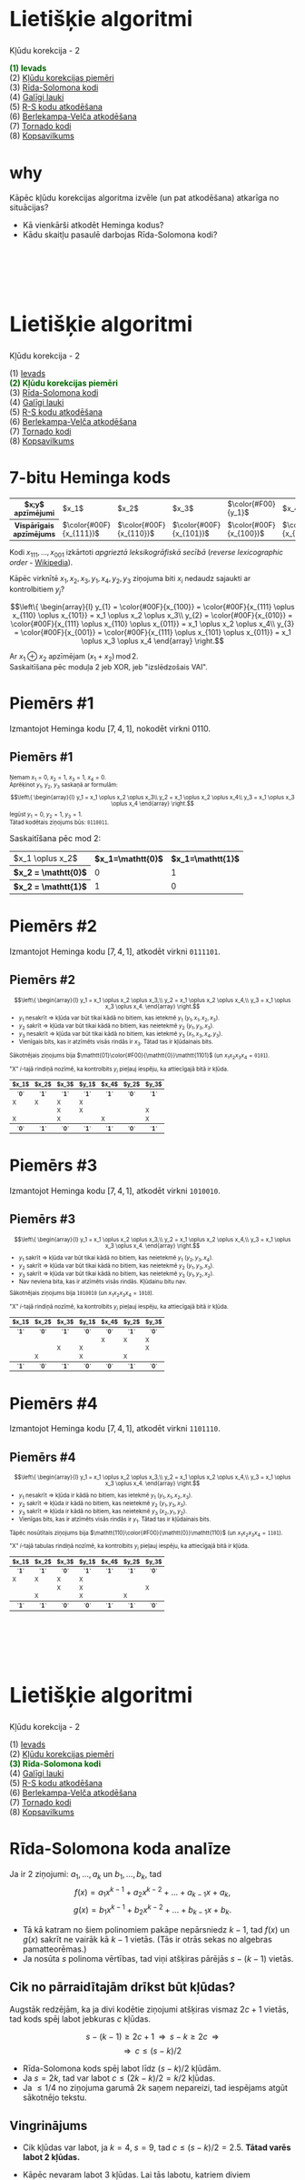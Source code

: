 # &nbsp;

<hgroup>

<h1 style="font-size:28pt">Lietišķie algoritmi</h1>

<blue>Kļūdu korekcija - 2</blue>

</hgroup><hgroup>

<span style="color:darkgreen">**(1) Ievads**</span>  
<span>(2) [Kļūdu korekcijas piemēri](#section-1)</span>  
<span>(3) [Rīda-Solomona kodi](#section-2)</span>  
<span>(4) [Galīgi lauki](#section-3)</span>  
<span>(5) [R-S kodu atkodēšana](#section-4)</span>  
<span>(6) [Berlekampa-Velča atkodēšana](#section-5)</span>  
<span>(7) [Tornado kodi](#section-6)</span>  
<span>(8) [Kopsavilkums](#section-7)</span>

</hgroup>



# <lo-why/> why

<div class="bigWhy">

Kāpēc kļūdu korekcijas algoritma izvēle (un pat atkodēšana) 
atkarīga no situācijas?

</div>
<div class="smallWhy">

* Kā vienkārši atkodēt Heminga kodus? 
* Kādu skaitļu pasaulē darbojas Rīda-Solomona kodi?

</div>






# &nbsp;

<hgroup>

<h1 style="font-size:28pt">Lietišķie algoritmi</h1>

<blue>Kļūdu korekcija - 2</blue>

</hgroup><hgroup>

<span>(1) [Ievads](#section)</span>  
<span style="color:darkgreen">**(2) Kļūdu korekcijas piemēri**</span>  
<span>(3) [Rīda-Solomona kodi](#section-2)</span>  
<span>(4) [Galīgi lauki](#section-3)</span>  
<span>(5) [R-S kodu atkodēšana](#section-4)</span>  
<span>(6) [Berlekampa-Velča atkodēšana](#section-5)</span>  
<span>(7) [Tornado kodi](#section-6)</span>  
<span>(8) [Kopsavilkums](#section-7)</span>

</hgroup>



# <lo-summary/> 7-bitu Heminga kods

<div style="font-size:90%">

<table>
<tr>
<th>$x;y$ apzīmējumi</th><td>$x_1$</td><td>$x_2$</td><td>$x_3$</td><td>$\color{#F00}{y_1}$</td><td>$x_4$</td><td>$\color{#F00}{y_2}$</td><td>$\color{#F00}{y_3}$</td>
</tr>
<tr>
<th><blue>Vispārīgais apzīmējums</blue></th>
<td>$\color{#00F}{x_{111}}$</td>
<td>$\color{#00F}{x_{110}}$</td>
<td>$\color{#00F}{x_{101}}$</td>
<td>$\color{#00F}{x_{100}}$</td>
<td>$\color{#00F}{x_{011}}$</td>
<td>$\color{#00F}{x_{010}}$</td>
<td>$\color{#00F}{x_{001}}$</td>
</tr>
</table>

Kodi $x_{111},\ldots,x_{001}$ izkārtoti <blue>*apgrieztā leksikogrāfiskā secībā*</blue> 
(*reverse lexicographic order* - [Wikipedia](https://oeis.org/wiki/Orderings#Reverse_lexicographic_order)). 

Kāpēc virknītē $x_1,x_2,x_3,y_1,x_4,y_2,y_3$ 
ziņojuma biti $x_i$ nedaudz sajaukti ar kontrolbitiem $y_j$?

$$\left\{
\begin{array}{l}
y_{1} = \color{#00F}{x_{100}} = \color{#00F}{x_{111} \oplus x_{110} \oplus x_{101}} = x_1 \oplus x_2 \oplus x_3\\
y_{2} = \color{#00F}{x_{010}} = \color{#00F}{x_{111} \oplus x_{110} \oplus x_{011}} = x_1 \oplus x_2 \oplus x_4\\
y_{3} = \color{#00F}{x_{001}} = \color{#00F}{x_{111} \oplus x_{101} \oplus x_{011}} = x_1 \oplus x_3 \oplus x_4
\end{array} \right.$$

Ar $x_1 \oplus x_2$ apzīmējam 
$\left(x_1+x_2\right)\,\text{mod}\,2$.  
Saskaitīšana pēc moduļa $2$ jeb XOR, jeb 
"izslēdzošais VAI".

</div>


# <lo-sample/> Piemērs #1

Izmantojot Heminga kodu $[7,4,1]$, nokodēt virkni 0110.


## <lo-soln/> Piemērs #1

<hgroup style="font-size:70%">

Ņemam $x_1 = 0$, $x_2 = 1$, $x_3 = 1$, $x_4 = 0$.  
Aprēķinot $y_1$, $y_2$, $y_3$ saskaņā ar
formulām:
$$\left\{
\begin{array}{l}
y_1 = x_1 \oplus x_2 \oplus x_3\\
y_2 = x_1 \oplus x_2 \oplus x_4\\
y_3 = x_1 \oplus x_3 \oplus x_4
\end{array} \right.$$
Iegūst $y_1 = 0$, $y_2 = 1$, $y_3 = 1$.  
Tātad kodētais ziņojums būs: `0110011`.

</hgroup>
<hgroup>

Saskaitīšana pēc mod $2$:

<table>
<tr>
<td>$x_1 \oplus x_2$</td>
<th>$x_1=\mathtt{0}$</th>
<th>$x_1=\mathtt{1}$</th>
</tr>
<tr>
<th>$x_2 = \mathtt{0}$</th>
<td>0</td>
<td>1</td>
</tr>
<tr>
<th>$x_2 = \mathtt{1}$</th>
<td>1</td>
<td>0</td>
</tr>
</table>


</hgroup>


# <lo-sample/> Piemērs #2

Izmantojot Heminga kodu $[7,4,1]$, atkodēt virkni `0111101`.



## <lo-soln/> Piemērs #2

<hgroup style="font-size:70%">

$$\left\{
\begin{array}{l}
y_1 = x_1 \oplus x_2 \oplus x_3,\\
y_2 = x_1 \oplus x_2 \oplus x_4,\\
y_3 = x_1 \oplus x_3 \oplus x_4.
\end{array} \right.$$

* $y_1$ nesakrīt $\Rightarrow$ kļūda var būt tikai kādā no bitiem, kas ietekmē $y_1$ ($y_1, x_1, x_2, x_3$). 
* $y_2$ sakrīt $\Rightarrow$ kļūda var būt tikai kādā no bitiem, kas neietekmē $y_2$ ($y_1, y_3, x_3$).
* $y_3$ nesakrīt $\Rightarrow$ kļūda var būt tikai kādā no bitiem, kas ietekmē $y_3$ ($x_1, x_3, x_4, y_3$).
* Vienīgais bits, kas ir atzīmēts visās rindās ir $x_3$. Tātad tas ir kļūdainais bits. 

Sākotnējais ziņojums bija $\mathtt{01}\color{#F00}{\mathtt{0}}\mathtt{1101}$ 
(un $x_1x_2x_3x_4 = \mathtt{0101}$).

</hgroup>
<hgroup style="font-size:70%">

"X" $i$-tajā rindiņā nozīmē, ka kontrolbits $y_i$ 
pieļauj iespēju, ka attiecīgajā bitā ir kļūda.

<table>
<tr>
<th style="border-bottom: 0px !important;">$x_1$</th>
<th style="border-bottom: 0px !important;">$x_2$</th>
<th style="border-bottom: 0px !important;">$x_3$</th>
<th style="border-bottom: 0px !important;">$y_1$</th>
<th style="border-bottom: 0px !important;">$x_4$</th>
<th style="border-bottom: 0px !important;">$y_2$</th>
<th style="border-bottom: 0px !important;">$y_3$</th>
</tr>
<tr>
<th>`0`</th>
<th>`1`</th>
<th>`1`</th>
<th>`1`</th>
<th>`1`</th>
<th>`0`</th>
<th>`1`</th>
</tr>
<tr><td>X</td><td>X</td><td>X</td><td>X</td><td>&nbsp;</td><td>&nbsp;</td><td>&nbsp;</td></tr>
<tr><td>&nbsp;</td><td>&nbsp;</td><td>X</td><td>X</td><td>&nbsp;</td><td>&nbsp;</td><td>X</td></tr>
<tr><td>X</td><td>&nbsp;</td><td>X</td><td>&nbsp;</td><td>X</td><td>&nbsp;</td><td>X</td></tr>
<tr>
<th>`0`</th>
<th>`1`</th>
<th><red>`0`</red></th>
<th>`1`</th>
<th>`1`</th>
<th>`0`</th>
<th>`1`</th>
</tr>
</table>

</hgroup>


# <lo-sample/> Piemērs #3

Izmantojot Heminga kodu $[7,4,1]$, atkodēt virkni `1010010`.


## <lo-soln/> Piemērs #3

<hgroup style="font-size:70%">

$$\left\{
\begin{array}{l}
y_1 = x_1 \oplus x_2 \oplus x_3,\\
y_2 = x_1 \oplus x_2 \oplus x_4,\\
y_3 = x_1 \oplus x_3 \oplus x_4.
\end{array} \right.$$

* $y_1$ sakrīt $\Rightarrow$ kļūda var būt tikai kādā no bitiem, kas neietekmē $y_1$ ($y_2, y_3, x_4$). 
* $y_2$ sakrīt $\Rightarrow$ kļūda var būt tikai kādā no bitiem, kas neietekmē $y_2$ ($y_1, y_3, x_3$).
* $y_3$ sakrīt $\Rightarrow$ kļūda var būt tikai kādā no bitiem, kas neietekmē $y_3$ ($y_1, y_2, x_2$).
* Nav neviena bita, kas ir atzīmēts visās rindās. Kļūdainu bitu nav.

Sākotnējais ziņojums bija $\mathtt{1010010}$ 
(un $x_1x_2x_3x_4 = \mathtt{1010}$).

</hgroup>
<hgroup style="font-size:70%">

"X" $i$-tajā rindiņā nozīmē, ka kontrolbits $y_i$ 
pieļauj iespēju, ka attiecīgajā bitā ir kļūda.

<table>
<tr>
<th style="border-bottom: 0px !important;">$x_1$</th>
<th style="border-bottom: 0px !important;">$x_2$</th>
<th style="border-bottom: 0px !important;">$x_3$</th>
<th style="border-bottom: 0px !important;">$y_1$</th>
<th style="border-bottom: 0px !important;">$x_4$</th>
<th style="border-bottom: 0px !important;">$y_2$</th>
<th style="border-bottom: 0px !important;">$y_3$</th>
</tr>
<tr>
<th>`1`</th>
<th>`0`</th>
<th>`1`</th>
<th>`0`</th>
<th>`0`</th>
<th>`1`</th>
<th>`0`</th>
</tr>
<tr><td>&nbsp;</td><td>&nbsp;</td><td>&nbsp;</td><td>&nbsp;</td><td>X</td><td>X</td><td>X</td></tr>
<tr><td>&nbsp;</td><td>&nbsp;</td><td>X</td><td>X</td><td>&nbsp;</td><td>&nbsp;</td><td>X</td></tr>
<tr><td>&nbsp;</td><td>X</td><td>&nbsp;</td><td>X</td><td>&nbsp;</td><td>X</td><td>&nbsp;</td></tr>
<tr>
<th>`1`</th>
<th>`0`</th>
<th>`1`</th>
<th>`0`</th>
<th>`0`</th>
<th>`1`</th>
<th>`0`</th>
</tr>
</table>


</hgroup>

# <lo-sample/> Piemērs #4

Izmantojot Heminga kodu $[7,4,1]$, atkodēt virkni `1101110`.



## <lo-soln/> Piemērs #4

<hgroup style="font-size:70%">

$$\left\{
\begin{array}{l}
y_1 = x_1 \oplus x_2 \oplus x_3,\\
y_2 = x_1 \oplus x_2 \oplus x_4,\\
y_3 = x_1 \oplus x_3 \oplus x_4.
\end{array} \right.$$

* $y_1$ nesakrīt $\Rightarrow$ kļūda ir kādā no bitiem, kas ietekmē $y_1$ ($y_1, x_1, x_2, x_3$). 
* $y_2$ sakrīt $\Rightarrow$ kļūda ir kādā no bitiem, kas neietekmē $y_2$ ($y_1, y_3, x_3$).
* $y_3$ sakrīt $\Rightarrow$ kļūda ir kādā no bitiem, kas neietekmē $y_3$ ($x_2, y_1, y_2$).
* Vienīgas bits, kas ir atzīmēts visās rindās ir $y_1$. Tātad tas ir kļūdainais bits. 

Tāpēc nosūtītais ziņojums bija $\mathtt{110}\color{#F00}{\mathtt{0}}\mathtt{110}$
(un $x_1x_2x_3x_4 = \mathtt{1101}$).

</hgroup>
<hgroup style="font-size:70%">

"X" $i$-tajā tabulas rindiņā nozīmē, ka kontrolbits $y_i$ 
pieļauj iespēju, ka attiecīgajā bitā ir kļūda.

<table>
<tr>
<th style="border-bottom: 0px !important;">$x_1$</th>
<th style="border-bottom: 0px !important;">$x_2$</th>
<th style="border-bottom: 0px !important;">$x_3$</th>
<th style="border-bottom: 0px !important;">$y_1$</th>
<th style="border-bottom: 0px !important;">$x_4$</th>
<th style="border-bottom: 0px !important;">$y_2$</th>
<th style="border-bottom: 0px !important;">$y_3$</th>
</tr>
<tr>
<th>`1`</th>
<th>`1`</th>
<th>`0`</th>
<th>`1`</th>
<th>`1`</th>
<th>`1`</th>
<th>`0`</th>
</tr>
<tr><td>X</td><td>X</td><td>X</td><td>X</td><td>&nbsp;</td><td>&nbsp;</td><td>&nbsp;</td></tr>
<tr><td>&nbsp;</td><td>&nbsp;</td><td>X</td><td>X</td><td>&nbsp;</td><td>&nbsp;</td><td>X</td></tr>
<tr><td>&nbsp;</td><td>X</td><td>&nbsp;</td><td>X</td><td>&nbsp;</td><td>X</td><td>&nbsp;</td></tr>
<tr>
<th>`1`</th>
<th>`1`</th>
<th>`0`</th>
<th><red>`0`</red></th>
<th>`1`</th>
<th>`1`</th>
<th>`0`</th>
</tr>
</table>


</hgroup>








# &nbsp;

<hgroup>

<h1 style="font-size:28pt">Lietišķie algoritmi</h1>

<blue>Kļūdu korekcija - 2</blue>

</hgroup><hgroup>

<span>(1) [Ievads](#section)</span>  
<span>(2) [Kļūdu korekcijas piemēri](#section-1)</span>  
<span style="color:darkgreen">**(3) Rīda-Solomona kodi**</span>  
<span>(4) [Galīgi lauki](#section-3)</span>  
<span>(5) [R-S kodu atkodēšana](#section-4)</span>  
<span>(6) [Berlekampa-Velča atkodēšana](#section-5)</span>  
<span>(7) [Tornado kodi](#section-6)</span>  
<span>(8) [Kopsavilkums](#section-7)</span>

</hgroup>



# <lo-summary/> Rīda-Solomona koda analīze

Ja ir $2$ ziņojumi: $a_1,\ldots,a_k$ un 
$b_1, \ldots, b_k$, tad 
$$f(x) = a_1x^{k-1} + a_2x^{k-2}+\ldots+a_{k-1}x + a_k,$$
$$g(x) = b_1x^{k-1} + b_2x^{k-2}+\ldots+b_{k-1}x + b_k.$$

* Tā kā katram no šiem polinomiem pakāpe nepārsniedz $k-1$, 
tad $f(x)$ un $g(x)$ sakrīt ne vairāk kā $k-1$ vietās. (Tās
ir otrās sekas no algebras pamatteorēmas.)
* Ja nosūta $s$ polinoma vērtības, tad 
viņi atšķiras pārējās $s - (k-1)$ vietās. 

## <lo-summary/> Cik no pārraidītajām drīkst būt kļūdas?

Augstāk redzējām, ka ja divi kodētie ziņojumi atšķiras vismaz 
$2c+1$ vietās, tad kods spēj labot jebkuras $c$ kļūdas. 

$$s-(k-1) \geq 2c+1 \;\;\Rightarrow\;\; s - k \geq 2c \;\;\Rightarrow$$
$$\Rightarrow\;\;c \leq (s-k)/2$$

* Rīda-Solomona kods spēj labot līdz $(s-k)/2$ kļūdām. 
* Ja $s=2k$, tad var labot $c \leq (2k-k)/2 = k/2$ kļūdas.
* Ja $\leq 1/4$ no ziņojuma garumā $2k$ saņem nepareizi, tad 
iespējams atgūt sākotnējo tekstu.


## <lo-sample/> Vingrinājums

* Cik kļūdas var labot, ja $k=4$, $s=9$, tad 
$c \leq (s-k)/2 = 2.5$. **Tātad varēs labot $2$ kļūdas.**

* Kāpēc nevaram labot $3$ kļūdas. Lai tās labotu, 
katriem diviem pārraidītajiem ziņojumiem jāatšķiras $2c+1$ 
vietās ($2\cdot 3 + 1 = 7$ vietās). 
* No algebras pamatteorēmas seko, ka $f(x)$ un $g(x)$ 
sakrīt ne vairāk kā $k-1$ vietās un atšķiras vismaz
$s - (k-1)$ vietās. 
* Tātad tieši $s-(k-1)=6$ vietās var atšķirties. Tā ir pretruna: 
Ja mēģinātu labot $3$ kļūdas, tad $2$ kodus, kas atšķiras
$6$ vietās, nevarētu atšķirt. 

## <lo-sample/> Piemērs ar polinomiem. 

$$f(x) = x(x-1)(x-2) = x^3 - 3x^2 + 2x + 0.$$
$$g(x) = 2x(x-1)(x-2) = 2x^3 - 6x^2 + 4x + 0.$$

Ja sākotnējās virknes ir $(1;-3;2;0)$ un $(2;-6;4;0)$, 
tad pārraida ziņojumu argumentu vērtībām $(0,1,2,3,4,5,6,7,8)$: 
$$0,0,0,f(3),f(4),f(5),g(6),g(7),g(8).$$

Tas var rasties gan pārraidot $f$ (ar kļūdām pēdējās $3$ vietās), 
gan arī pārraidot $g$ (ar kļūdām ziņojumos $f(3),f(4),f(5)$). 





# &nbsp;

<hgroup>

<h1 style="font-size:28pt">Lietišķie algoritmi</h1>

<blue>Kļūdu korekcija - 2</blue>

</hgroup><hgroup>

<span>(1) [Ievads](#section)</span>  
<span>(2) [Kļūdu korekcijas piemēri](#section-1)</span>  
<span>(3) [Rīda-Solomona kodi](#section-2)</span>  
<span style="color:darkgreen">**(4) Galīgi lauki**</span>  
<span>(5) [R-S kodu atkodēšana](#section-4)</span>  
<span>(6) [Berlekampa-Velča atkodēšana](#section-5)</span>  
<span>(7) [Tornado kodi](#section-6)</span>  
<span>(8) [Kopsavilkums](#section-7)</span>

</hgroup>



# <lo-theory/> Galuā lauki un Rīds-Solomons

* Ja polinomus rēķina parastiem veseliem skaitļiem, tad to 
vērtības ātri kļūst lielas. 
* Rīda-Solomona kodiem veselo skaitļu vietā izmanto 
polinomu koeficientus un vērtības no galīga lauka,
piemēram $\text{GF}\!\left(2^{12}\right)$ (Galuā lauks 
ar $2^{12}$ elementiem).

[Sk. primitīvo polinomu sarakstu](https://www.partow.net/programming/polynomials/index.html), 
lai konstruētu $\text{GF}\!\left(2^n\right)$ pakāpēm līdz $2^{32}$.





## <lo-theory/> Lauka jēdziens

<div style="font-size:70%">

**Definīcija:** Par <blue>*lauku*</blue> (*field*) sauc kopu $L$, 
kurā definētas operācijas $+$ un $\ast$ ar šādām īpašībām:

* Visurdefinētība: jebkuriem $a$ un $b$ ir definēts gan $a+b$, gan $a \ast b$.
* Komutativitāte: $a + b = b + a$,   
$a \ast b = b \ast a$.
* Asociativitāte: $(a + b) + c = a + (b + c)$,   
$(a \ast b) \ast c = a \ast (b \ast c)$.
* Distributivitāte: $a \ast (b + c) = a \ast b + a \ast c$.
* $0$ elements: Eksistē elements $0$ ar īpašību, ka $0 + a = a$ jebkuram $a$.
* $1$ elements: Eksistē elements $1$ ar īpašību, ka $1 \ast a = a$ jebkuram $a$.
* Apgriezto elementu eksistence:  
*saskaitīšanai:* Katram $a$ eksistē $-a$, ka $a + (-a) = 0$,  
*reizināšanai:* Ja $a \neq 0$, tad eksistē $a^{-1}$, kuram $a \ast a^{-1} = 1$.

</div>



# <lo-summary/> Bezgalīgi lauki

Lauks ir jebkura skaitļu vai citu objektu kopa, kurā var izpildīt visas četras aritmētiskās darbības
pēc parastajiem likumiem. 

* Racionālo skaitļu kopa $\mathbb{Q}$ ir lauks (katrai racionālai daļai $a/b$ eksistē pretējā: $-a/b$ un 
apgrieztā: $b/a$). 
* Reālo skaitļu kopa $\mathbb{R}$ ir lauks
* Komplekso skaitļu kopa $\mathbb{C}$ (vai arī tikai 
to komplekso skaitļu kopa $a+bi$, kur $a,b \in \mathbb{Q}$) ir lauks. 
* Visu to nogriežņu garumu attiecību kopa, ko var uzkonstruēt ar cirkuli un lineālu (pievienojas 
kvadrātsaknes operācija, bet ne augstāku pakāpju saknes). 
* Visu racionālu daļu $\frac{P(x)}{Q(x)}$ kopa ir lauks.

## <lo-summary/> Galīgi lauki

**Apgalvojums:** (1) Galīgs lauks ar elementu skaitu $q$ (šo skaitu sauc arī par <blue>*kārtu*</blue> jeb *order*) eksistē
tad un tikai tad, ja $q$ ir izsakāms kā pakāpe $p^k$, kur $p$ ir pirmskaitlis, bet $k=1,2,3,\ldots$.  
(2) Ja ${\displaystyle q=p^{k}}$, tad visi lauki ar kārtu $q$ ir <blue>*izomorfi*</blue> (*isomorphic*) - 
to struktūra attiecībā pret saskaitīšanas un reizināšanas 
operācijām ir vienāda, atšķiras tikai elementu apzīmējumi. 

**Definīcija:** Galīgu lauku ar $q = p^k$ elementiem sauc par <blue>*Galuā lauku*</blue> (*Galois field*); apzīmē $\text{GF}(q)$ jeb
$\text{GF}(p^k)$. 

## <lo-summary/> GF pirmskaitļiem

<hgroup>

$\text{GF}(2)$: saskaitīšana
un reizināšana pēc moduļa $2$. 

<table class="optable">
<tr>
<td>$a+b$</td>
<th>$0$</th>
<th>$1$</th>
</tr>
<tr>
<th>$0$</th>
<td>$0$</td>
<td>$1$</td>
</tr>
<tr>
<th>$1$</th>
<td>$1$</td>
<td>$0$</td>
</tr>
</table>

&nbsp;

<table class="optable">
<tr>
<td>$a \ast b$</td>
<th>$0$</th>
<th>$1$</th>
</tr>
<tr>
<th>$0$</th>
<td>$0$</td>
<td>$0$</td>
</tr>
<tr>
<th>$1$</th>
<td>$0$</td>
<td>$1$</td>
</tr>
</table>

</hgroup>
<hgroup>

$\text{GF}(3)$: saskaitīšana
un reizināšana pēc moduļa $3$. 

<table class="optable">
<tr>
<td>$a+b$</td>
<th>$0$</th>
<th>$1$</th>
<th>$2$</th>
</tr>
<tr>
<th>$0$</th>
<td>$0$</td>
<td>$1$</td>
<td>$2$</td>
</tr>
<tr>
<th>$1$</th>
<td>$1$</td>
<td>$2$</td>
<td>$0$</td>
</tr>
<tr>
<th>$2$</th>
<td>$2$</td>
<td>$0$</td>
<td>$1$</td>
</tr>
</table>

&nbsp;

<table class="optable">
<tr>
<td>$a \ast b$</td>
<th>$0$</th>
<th>$1$</th>
<th>$2$</th>
</tr>
<tr>
<th>$0$</th>
<td>$0$</td>
<td>$0$</td>
<td>$0$</td>
</tr>
<tr>
<th>$1$</th>
<td>$0$</td>
<td>$1$</td>
<td>$2$</td>
</tr>
<tr>
<th>$2$</th>
<td>$0$</td>
<td>$2$</td>
<td>$1$</td>
</tr>
</table>


</hgroup>

## <lo-sample/> Ja q nav pirmskaitlis

* Aplūkojam $\text{GF}(8)$. Nevar
izmantot saskaitīšanu un reizināšanu pēc $8$ moduļa, jo 
$2 \cdot 0 = 2 \cdot 4 = 0$  un $2 \cdot 1 = 2 \cdot 5 = 2$.
* Neeksistēs $2^{-1}$, jo skaitlis $2 \neq 0$ reizināšanā $(\text{mod} 8)$ salipina rezultātus: 
Var gadīties, ka $a \neq b$, bet $2a = 2b$. 
* Atlikumus pēc moduļiem $q$, kas **nav** pirmskaitļi var aplūkot
(piemēram, paturot tikai tos, kas ir savstarpēji pirmskaitļi ar $q$), bet
tie veido tikai multiplikatīvu grupu, nevis lauku. 

<red>**Svarīga piezīme:**</red> Modulārā aritmētika $(\text{mod}\,q)$ veido 
laukus tad un tikai tad, ja $q$ ir pirmskaitlis. Ja $q = p^k$ ($k > 1$), 
$\text{GF}(q)$ jākonstruē ar citu metodi. 

* [Multiplikatīvas grupas pēc jebkura moduļa](https://en.wikipedia.org/wiki/Multiplicative_group_of_integers_modulo_n)
* [Galīgi lauki](https://en.wikipedia.org/wiki/Finite_field)




## <lo-sample/> Piemērs: GF(8)

* $p(x) = x^3 + x + 1$ ir <blue>*nereducējams*</blue> (*irreducible*) 
polinoms; citiem vārdiem - to nevar sadalīt reizinātājos tā, lai 
reizinātāju koeficienti būtu veseli skaitļi.
* Veidojam visus iespējamos "atlikumus", dalot ar polinomu $p(x)$, 
turklāt šo polinomu koeficientus visur saskaitām un reizinām pēc moduļa $2$. 
* Tad visi $8$ iespējamie atlikumi veido Galuā lauku $\text{GF}\!\left(2^3\right)$: 
$$0,\;1,\;x,\;x+1,\;x^2,\;x^2+1,\;x^2+x,\;x^2+x+1.$$






## <lo-sample/> Saskaitīšana un reizināšana GF(8)

<div style="font-size:60%">

<table class="optable">
<tr>
<td>$P(x)+Q(x)$</td>
<th>$0$</th>
<th>$1$</th>
<th>$x$</th>
<th>$x+1$</th>
<th>$x^2$</th>
<th>$x^2+1$</th>
<th>$x^2+x$</th>
<th>$x^2+x+1$</th>
</tr>
<tr>
<th>$0$</th>
<td>$0$</td>
<td>$1$</td>
<td>$x$</td>
<td>$x+1$</td>
<td>$x^2$</td>
<td>$x^2+1$</td>
<td>$x^2+x$</td>
<td>$x^2+x+1$</td>
</tr>
<tr>
<th>$1$</th>
<td>$1$</td>
<td>$0$</td>
<td>$x+1$</td>
<td>$x$</td>
<td>$x^2+1$</td>
<td>$x^2$</td>
<td>$x^2+x+1$</td>
<td>$x^2+x$</td>
</tr>
<tr>
<th>$x$</th>
<td>$x$</td>
<td>$x+1$</td>
<td>$0$</td>
<td>$1$</td>
<td>$x^2+x$</td>
<td>$x^2+x+1$</td>
<td>$x^2$</td>
<td>$x^2+1$</td>
</tr>
<tr>
<th>$x+1$</th>
<td>$x+1$</td>
<td>$x$</td>
<td>$1$</td>
<td>$0$</td>
<td>$x^2+x+1$</td>
<td>$x^2+x$</td>
<td>$x^2+1$</td>
<td>$x^2$</td>
</tr>
<tr>
<th>$x^2$</th>
<td>$x^2$</td>
<td>$x^2+1$</td>
<td>$x^2+x$</td>
<td>$x^2+x+1$</td>
<td>$0$</td>
<td>$1$</td>
<td>$x$</td>
<td>$x+1$</td>
</tr>
<tr>
<th>$x^2+1$</th>
<td>$x^2+1$</td>
<td>$x^2$</td>
<td>$x^2+x+1$</td>
<td>$x^2+x$</td>
<td>$1$</td>
<td>$0$</td>
<td>$x+1$</td>
<td>$x$</td>
</tr>
<tr>
<th>$x^2+x$</th>
<td>$x^2+x$</td>
<td>$x^2+x+1$</td>
<td>$x^2$</td>
<td>$x^2+1$</td>
<td>$x$</td>
<td>$x+1$</td>
<td>$0$</td>
<td>$1$</td>
</tr>
<tr>
<th>$x^2+x+1$</th>
<td>$x^2+x+1$</td>
<td>$x^2+x$</td>
<td>$x^2+1$</td>
<td>$x^2$</td>
<td>$x+1$</td>
<td>$x$</td>
<td>$1$</td>
<td>$0$</td>
</tr>
</table>


&nbsp;


<table class="optable">
<tr>
<td>$P(x) \ast Q(x)$</td>
<th style="width:11%">$0$</th>
<th>$1$</th>
<th>$x$</th>
<th>$x+1$</th>
<th>$x^2$</th>
<th>$x^2+1$</th>
<th>$x^2+x$</th>
<th>$x^2+x+1$</th>
</tr>
<tr>
<th>$0$</th>
<td>$0$</td>
<td>$0$</td>
<td>$0$</td>
<td>$0$</td>
<td>$0$</td>
<td>$0$</td>
<td>$0$</td>
<td>$0$</td>
</tr>
<tr>
<th>$1$</th>
<td>$0$</td>
<td>$1$</td>
<td>$x$</td>
<td>$x+1$</td>
<td>$x^2$</td>
<td>$x^2+1$</td>
<td>$x^2+x$</td>
<td>$x^2+x+1$</td>
</tr>
<tr>
<th>$x$</th>
<td>$0$</td>
<td>$x$</td>
<td>$x^2$</td>
<td>$x^2+x$</td>
<td>$x+1$</td>
<td>$1$</td>
<td>$x^2+x+1$</td>
<td>$x^2+1$</td>
</tr>
<tr>
<th>$x+1$</th>
<td>$0$</td>
<td>$x+1$</td>
<td>$x^2+x$</td>
<td>$x^2+1$</td>
<td>$x^2+x+1$</td>
<td>$x^2$</td>
<td>$1$</td>
<td>$x$</td>
</tr>
<tr>
<th>$x^2$</th>
<td>$0$</td>
<td>$x^2$</td>
<td>$x+1$</td>
<td>$x^2+x+1$</td>
<td>$x^2+x$</td>
<td>$x$</td>
<td>$x^2+1$</td>
<td>$1$</td>
</tr>
<tr>
<th>$x^2+1$</th>
<td>$0$</td>
<td>$x^2+1$</td>
<td>$1$</td>
<td>$x^2$</td>
<td>$x$</td>
<td>$x^2+x+1$</td>
<td>$x+1$</td>
<td>$x^2+x$</td>
</tr>
<tr>
<th>$x^2+x$</th>
<td>$0$</td>
<td>$x^2+x$</td>
<td>$x^2+x+1$</td>
<td>$1$</td>
<td>$x^2+1$</td>
<td>$x+1$</td>
<td>$x$</td>
<td>$x^2$</td>
</tr>
<tr>
<th>$x^2+x+1$</th>
<td>$0$</td>
<td>$x^2+x+1$</td>
<td>$x^2+1$</td>
<td>$x$</td>
<td>$1$</td>
<td>$x^2+x$</td>
<td>$x^2$</td>
<td>$x+1$</td>
</tr>


</table>


</div>





# &nbsp;

<hgroup>

<h1 style="font-size:28pt">Lietišķie algoritmi</h1>

<blue>Kļūdu korekcija - 2</blue>

</hgroup><hgroup>

<span>(1) [Ievads](#section)</span>  
<span>(2) [Kļūdu korekcijas piemēri](#section-1)</span>  
<span>(3) [Rīda-Solomona kodi](#section-2)</span>  
<span>(4) [Galīgi lauki](#section-3)</span>  
<span style="color:darkgreen">**(5) R-S kodu atkodēšana**</span>  
<span>(6) [Berlekampa-Velča atkodēšana](#section-5)</span>  
<span>(7) [Tornado kodi](#section-6)</span>  
<span>(8) [Kopsavilkums](#section-7)</span>

</hgroup>


# <lo-theory> Galīgie lauki R-S kodos

<div style="font-size:70%">

$\text{GF}(p^k)$ elementus (kuri paši bieži izskatās kā polinomi!) izmanto kā koeficientus Solomona-Rīda
algoritmā esošajos polinomos - viņi tur ir gan argumenti, gan vērtības.

Izvēlamies galīgu lauku $\text{GF}(q)$. Datus pārveidojam par šī lauka elementu virkni.
Virknes elementus sadalām blokos garumā $k$:  
$a_0, a_1, \ldots, a_{k-1}$ (kur $k < q$). Definējam polinomu
$$f(x) = a_{k-1} x^{k-1} + \ldots + a_1 x + a_0.$$
Izrēķinām vērtības $f(a_0), f(a_1), \ldots, f(a_{s-1})$ galīgā lauka elementiem $a_0, a_1, \ldots, a_{s-1} \in \text{GF}(q)$,
par darbībām izmantojot $+$ un $\ast$, kas definētas šajā galīgajā laukā.

</div>


## <lo-theory/> R-S kodēšana un atkodēšana

<div style="font-size:70%">

Atkodēšanas algoritms un izlabojamo kļūdu skaits nemainās, 
jo pierādījumā par kļūdu korekcijas spējām neizmanto neko
tādu, kas neizpildās patvaļīgam laukam. 
Galīgi lauki toties ļauj izvairīties 
no darbībām ar lieliem skaitļiem.

**Piemēri ar $\text{GF}(5)$:** Turpmākajos trijos piemēros izmantojam galīgu lauku 
$$\text{GF}(5) = \{0, 1, 2, 3, 4\},$$ 
kur aritmētiskās darbības notiek pēc moduļa $5$.   
Informāciju kodē ar $2$ pakāpes polinomu
$f(x) = a \cdot x^2 + b \cdot x + c$,
ņemot 5 polinoma vērtības: 
$f(0)$, $f(1)$, $f(2)$, $f(3)$ un $f(4)$.

</div>


# <lo-sample/> Piemērs Nr.1

Nokodēt $3, 2, 1$.  
Izmantot polinomus ar koeficientiem, argumentiem un vērtībām no $\text{GF}(5)$. 


## <lo-soln/> Piemērs Nr.1: Risinājums

<div style="font-size:70%">

Ņemam polinomu
$f(x) = 3\cdot{}x^2 + 2\cdot{}x + 1$.

Izrēķinām vērtības

$$\left\{ \begin{array}{l}
f(0) = 3\cdot{}0^2 + 2\cdot{}0 + 1 = 1,\\
f(1) = \left(3\cdot{}1^2 + 2\cdot{}1 + 1\right)\;\text{mod}\;5 = 6\;\text{mod}\;5 = 1,\\
f(2) = \left(3\cdot{}2^2 + 2\cdot{}2 + 1\right)\;\text{mod}\;5 = 17\;\text{mod}\;5 = 2,\\
f(3) = \left(3\cdot{}3^2 + 2\cdot{}3 + 1\right)\;\text{mod}\;5 = 34\;\text{mod}\;5 = 4,\\
f(4) = \left(3\cdot{}4^2 + 2\cdot{}4 + 1\right)\;\text{mod}\;5 = 57\;\text{mod}\;5 = 2.
\end{array} \right.$$

Tātad, tiek pārraidītas vērtības $1, 1, 2, 4, 2$.

</div>



# <lo-sample/> Piemērs Nr.2

Atkodēt $1, 1, \ast, 4, \ast$, kur $\ast$ ir pazaudēta vērtība (saņemtās vērtības visas ir pareizas).  
Izmantot polinomus ar koeficientiem, argumentiem un vērtībām no $\text{GF}(5)$. 


## <lo-soln/> Piemērs Nr.2: Risinājums

<div style="font-size:70%">

Sastādām vienādojumu sistēmu (pēc mod $5$):

$$\left\{ \begin{array}{l}
0^2\cdot{}a + 0\cdot{}b + c \equiv 1\;(\text{mod}\,5),\\
1^2\cdot{}a + 1\cdot{}b + c \equiv 1\;(\text{mod}\,5),\\
3^2\cdot{}a + 3\cdot{}b + c \equiv 4\;(\text{mod}\,5).
\end{array} \right.$$

Tā kā $3^2 = 9 \equiv 4\;(\text{mod}\,5)$: 

$$\left\{ \begin{array}{l}
c \equiv 1\;(\text{mod}\,5),\\
a + b + c \equiv 1\;(\text{mod}\,5),\\
4 a + 3 b + c \equiv 4\;(\text{mod}\,5).
\end{array} \right.$$

Ievietojam $c=1$ otrajā un trešajā vienādojumā:

$$\left\{ \begin{array}{l}
a + b = 1 - 1 = 0\;(\text{mod}\,5),\\
4 a + 3 b = 4 - 1 = 3\;(\text{mod}\,5).
\end{array} \right.$$

</div>

## <lo-soln/> Piemērs Nr.2: Risinājums (turpinājums)

<div style="font-size:70%">

$$\left\{ \begin{array}{l}
\mbox{}a + b = 1 - 1 = 0\;(\text{mod}\,5),\\
4 a + 3 b = 4 - 1 = 3\;(\text{mod}\,5).
\end{array} \right.$$

Atrisinām šo divu vienādojumu sistēmu ar izslēgšanas metodi. Pareizinot pirmo
vienādojumu ar $3$ un atņemot no otrā vienādojuma iegūst
$$(4a+3b) - 3(a+b) = a = 3 - 3\cdot{}0 \equiv 3\;(\text{mod}\,5).$$

No vienādojuma $a + b \equiv 0\;(\text{mod}\,5)$ iegūstam, ka
$b = 0 - 3 = -3 = 2\;(\text{mod}\,5)$. Tātad polinoms bija
$$f(x)=3x^2 + 2x + 1.$$

</div>


# <lo-sample/> Piemērs Nr.3

Atkodēt $2, 3, \ast, \ast, 2$, kur $\ast$ ir pazaudēta vērtība (saņemtās vērtības visas ir pareizas).
Izmantot polinomus ar koeficientiem, argumentiem un vērtībām no $\text{GF}(5)$. 


## <lo-soln/> Piemērs Nr.3: Risinājums

<div style="font-size:70%">

Sastādām vienādojumu sistēmu (pēc mod 5):

$$\left\{ \begin{array}
\mbox{}0^2 \cdot a + 0 \cdot b + c \equiv 2\;(\text{mod}\,5),\\
1^2 \cdot a + 1 \cdot b + c \equiv 3\;(\text{mod}\,5),\\
4^2 \cdot a + 4 \cdot b + c \equiv 2\;(\text{mod}\,5).
\end{array} \right.$$

Tā kā $4^2 = 16 \equiv 1\;(\text{mod}\,5)$, tad šo sistēmu var pārrakstīt:

$$\left\{ \begin{array}
\mbox{}c \equiv 2\;(\text{mod}\,5),\\
a + b + c \equiv 3\;(\text{mod}\,5),\\
a + 4 \cdot{} b + c \equiv 2\;(\text{mod}\,5).
\end{array} \right.$$

Ievietojot $c=2$ otrajā un trešajā vienādojumā, iegūstam

$$\left\{ \begin{array}
\mbox{}a + b = 3 – 2 \equiv 1\;(\text{mod}\,5),\\
a + 4 b = 2 – 2 \equiv 0\;(\text{mod}\,5).
\end{array} \right.$$

</div>




## <lo-soln/> Piemērs Nr.3: Risinājums (turpinājums)

<div style="font-size:70%">

$$\left\{ \begin{array}
\mbox{}a + b = 3 - 2 \equiv 1\;(\text{mod}\,5),\\
\mbox{}a + 4 b = 2 - 2 \equiv 0\;(\text{mod}\,5).
\end{array} \right.$$

Atrisinām šo sistēmu ar izslēgšanas metodi. Atņemot pirmo
vienādojumu no otrā:

$$(a+4b)-(a+b) = 3b = 0 - 1 \equiv 4\;(\text{mod}\,5).$$

Jāatrisina $3b \equiv 4\;(\text{mod}\,5).$

*Piezīme:* Atrisinājums nebūs daļskaitlis 4/3, jo tas nav lauka elements!
Pārbaudot $b = 0, 1, 2, 3, 4$, secinām, ka $3 \cdot 3 = 9 \equiv 4\;(\text{mod}\,5)$.   
Tātad $b \equiv 3\;(\text{mod}\,5)$.  
*Piezīme:* Ir algoritmi, kā atrast $b$, neizmantojot pilno pārlasi. Bet priekš $(\text{mod}\,5)$, 
iespējamo $b$ ir tik maz, ka pārlase ir ātrāka.

No vienādojuma $a + b \equiv 1\;(\text{mod}\,5)$ iegūstam, ka
$a = 1 - 3 = -2 \equiv 3\;(\text{mod}\,5)$. Tātad polinoms bija
$$f(x) = 3 x^2 + 3x + 2.$$


</div>





# <lo-theory/> Lagranža interpolācija

<div style="font-size:70%">

Vēl viens veids, kā veikt atkodēšanu ir interpolācija 
(labi strādā pie neliela polinomu skaita un pakāpēm). 

Ja zinām, ka
$$f(x_1)=r_1;\;\;f(x_2)=r_2;\;\;\ldots,\;\;f(x_k)=r_k,$$
tad definējam polinomus:

$$f_i (x) = \frac{(x-r_1)\cdot\ldots\cdot(x-r_{i-1})\cdot(x-r_{i+1})\cdot\ldots\cdot(x-r_k)}
{(r_i-r_1)\cdot\ldots\cdot(r_i-r_{i-1})\cdot(r_i-r_{i+1})\cdot\ldots\cdot(r_i-r_k)}.$$

Šiem polinomem $f_i(x)$ ir šādas īpašības:  
(1) Ja $x=r_i$, tad $f_i(x) = 1$,  
(2) Ja $x=r_j$, ($i= \neq j$), tad $f_i(x)=0$, jo kaut kur polinomā ir reizinātājs 
$(x-r_j)=0$, kas visu reizinājumu padara par $0$.

</div>

## <lo-theory/> Interpolāciju lietošana atkodēšanai

Meklētais polinoms ir:
$$f(x) = r_1 \cdot f_1(x) + r_2 \cdot f_2 (x) + \ldots + r_k *f_k (x).$$

Kāpēc šis polinoms dod pareizu rezultātu?
Ja $x = r_i$, tad visi $f_j(x)$ ($i \neq j$) vienādi ar $0$, 
un vienīgi $f_i (r_i) = 1$. 

Tātad $f(r_i) = r_i  \cdot f_i(r_i) = r_i$.   
Ja vienīgais kļūdu veids ir dažu vērtību pazušana, tad pietiek ar šo pieeju.


## <lo-summary/> Interpolācija, ja var būt citas kļūdas

Ja ir kļūdas, kurās vienas vērtības vietā ir saņemta cita, tad ir grūtāk:  
$k$: sākotnējie skaitļi;   
$s$ pārraidītās vērtības: $(f(0), f(1), \ldots, f(s-1))$.

* $c \leq (s-k)/2$: maksimālais pieļaujamais kļūdu skaits, 
* Vismaz $s-c$ vērtības ir pareizas.

Rezultātā ir pietiekami daudz pareizo vērtību, lai atrastu kļūdas, taču nezinām
tieši kuras ir pareizas, lai tās varētu izmantot kļūdu meklēšanā.






# &nbsp;

<hgroup>

<h1 style="font-size:28pt">Lietišķie algoritmi</h1>

<blue>Kļūdu korekcija - 2</blue>

</hgroup><hgroup>

<span>(1) [Ievads](#section)</span>  
<span>(2) [Kļūdu korekcijas piemēri](#section-1)</span>  
<span>(3) [Rīda-Solomona kodi](#section-2)</span>  
<span>(4) [Galīgi lauki](#section-3)</span>  
<span>(5) [R-S kodu atkodēšana](#section-4)</span>  
<span style="color:darkgreen">**(6) Berlekampa-Velča atkodēšana**</span>  
<span>(7) [Tornado kodi](#section-6)</span>  
<span>(8) [Kopsavilkums](#section-7)</span>

</hgroup>



# <lo-theory/> Polinoms Y(x) - kļūdu lokators

<div style="font-size:70%">

Berlekampa-Velča algoritms ir Rīda-Solomona atkodēšanas metode, ko lieto tad, 
ja iespējama ne tikai datu pazušana, bet arī nepareizu datu saņemšana pareizo datu vietā.
Ieviešam apzīmējumus:

* Kļūdas ir $x_1, x_2, \ldots, x_c$ (pagaidām nezināmās vietās)
* Pārraidītais polinoms bija $k-1$ pakāpes polinoms $p(x)$
* Vērtību $p(x_i)$ vietā saņemtās vērtības apzīmējam ar $r_i$.
* Atskaitot $c$ vērtības (punktos $x_1,\ldots,x_c$), citas vērtības ir pareizas.

Definējam kļūdu lokatoru:
$$Y(x) = (x-x_1)(x-x_2) \ldots (x-x_c).$$
Polinoma pakāpe $\text{deg}\,Y(x) \leq c$. 
Šis polinoms ir $0$ visām tām argumenta vērtībām $x_i$, kurām saņemta nepareiza $p(x)$ vērtība.

</div>


## <lo-theory/> Polinoms Z(x): Y(x) un p(x) reizinājums

<div style="font-size:70%">

Definējam polinomu $Z(x)$, kas ir kļūdu lokatora un sākotnējā polinoma reizinājums:
$$Z(x) = Y(x) \cdot p(x).$$
Pakāpe $\text{deg}\,Z(x) = \text{deg}\,Y(x) + \text{deg}\,p(x) \leq c+(k-1) = k + c - 1$.

Iedomājamies, ka protam atrast $Y$ un $Z$. Tad, izdalot abas vienādības puses ar $Y$, iegūstam
$p(x) = Z(x) / Y(x)$.

Tātad, lai atrastu $p(x)$, pietiek izrēķināt $Z(x)$ un $Y(x)$.
Ja $r$ ir vērtība, kas saņemta kā $p(x)$, tad
$$Z(x) = Y(x) \cdot r.$$

Šāda vienādība ir spēkā, jo  
(1) Ja $r = p(x)$, tad $Z(x) = Y(x) \cdot p(x)$ - ir saņemta pareiza vērtība  
(2) Ja $r \neq p(x)$, tad $Y(x) = 0$ un $Z(x) = 0$.

Tātad $Z(x) = Y(x) \cdot r$ ir spēkā visos $s$ pārraidītajos punktos.

</div>


## <lo-theory/> Y, Z atrašana

<div style="font-size:70%">

Pieņemsim, ka
$$Y(x) = b_c x^c + b_{c-1} x^{c-1} + \ldots + b_0.$$
Tā kā $p(x)$ – polinoms ar pakāpi $k-1$, tad
$$Z(x) = a_{k+c-1} x^{k+c-1} + a_{k+c-2} x^{k+c-2} + \ldots + a_0.$$

* polinoms ar pakāpi $c$
* polinoms ar pakāpi $k+c-1$

Katra saņemtā vērtība dod pa vienam nosacījumam:

$$\left\{ \begin{array}{l}
Z(0) = Y(0) \cdot r_0\\
Z(1) = Y(1) \cdot r_1\\
\ldots\\
Z(s-1) = Y(s-1) \cdot r_{s-1}
\end{array} \right.$$


## <lo-theory/> Y, Z atrašana (turpinājums)

<div style="font-size:70%">

$$\left\{ \begin{array}{l}
Z(0) = Y(0) \cdot r_0\\
Z(1) = Y(1) \cdot r_1\\
\ldots\\
Z(s-1) = Y(s-1) \cdot r_{s-1}
\end{array} \right.$$

Katrā nosacījumā ievietojot $i$ un $r_i$, iegūst vienādojumu, 
kura nezināmie ir $a_0, \ldots, a_{k+c-1}, b_0, \ldots b_c$. 

$Z(i) = Y(i) \cdot r_i$ - $s$ vienādojumu sistēma ar $k+2 \cdot c +1$ nezināmajiem.
Atrisinām šo vienādojumu sistēmu un no nezināmajiem iegūstam $Z(x)$ un $Y(x)$. Tad
izmantojot $p(x) = Z(x)/Y(x)$ aprēķinām $p(x)$.

</div>


# <lo-theory/> Jautājumi par Berlekampu-Velču

<hgroup style="font-size:70%">

**Jautājumi:**

1. Vai vienādojumu sistēmai ir atrisinājums?
2. Vai vienādojumu sistēmai nav vairāki atrisinājumi?
3. Vai varam atrast algoritmisku metodi, kā atrisināt vienādojumu sistēmu?

</hgroup>

<hgroup style="font-size:70%">

**Atbildes:**

1. Jā, atrisinājums vienmēr būs pareizais (meklējamais) $Y(x)$ un $Z(x)$ polinomu
pāris, jo tas apmierina visus nosacījumus.
2. Principā varētu būt vairāki atrisinājumi $(Y(x), Z(x))$ un $(Y’(x), Z’(x))$ un
$Z(x)/Y(x) \neq Z’(x)/Y’(x)$.  
Vai tā var būt?  
Ja tiek pārraidītas pietiekami daudzas vērtības, tad atrisinājums izrādīsies viennozīmīgi
noteikts $(Y(x), Z(x))$.
3. Jā; tālākos slaidos piedāvāsim pakāpeniskas izslēgšanas metodi.

</hgroup>


## <lo-theory/> Berlekampa-Velča atrisināmība

<div style="font-size:70%">

**Apgalvojums:** Doti polinomi $Y$ un $Z$, kuriem:  
(1) $\text{deg}\,Y \leq c$,  
(2) $\text{deg}\,Z \leq k + c - 1$  
(3) $Y \neq 0$
un visiem $i$: $Z(i) = Y(i) \cdot r_i$. Pieņemsim, ka $Y’, Z’$ vēl divi polinomi ar tādām pašām īpašībām.   
Tad $Z(x)/Y(x) = Z’(x)/Y’(x)$.

**Pierādījums:**  
$Z(i) = Y(i) \cdot r_i$, kur $r_i$ – saņemtā vērtība priekš $p(i)$.  
$Z’(i) = Y’(i) \cdot r_i$. 

Sareizinām krustiski un iegūstam
$$Z(i) \cdot Y’(i) \cdot r_i = Z’(i) * Y(i) * r_i.$$

Noīsinām $r_i$ un iegūstam
$$Z(i) \cdot Y’(i) = Z’(i) * Y(i)$$

</div>


## <lo-summary/> Berlekampa-Velča atrisināmība (turpinājums)

<div style="font-size:70%">

$Z’(i) \cdot Y(i)$ pakāpe ir $k + 2c + 1$. 

Mainīgais $i$ pieņem vērtības $0, 1, \ldots, s-1$.  
$Z(i) \cdot Y’(i)$ un $Z’(i) \cdot Y(i)$ sakrīt pie $s$ dažādiem $x$.

> *Algebras pamatteorēma:* Ja divi polinomi ir dažādi, tad maksimālais 
> argumentu skaits, pie kuriem tie sakrīt, ir šo polinomu pakāpju maksimums.

Tas nozīmē, ka, ja $k+c-1<s$, tad $Z(i) \cdot Y’(i) = Z’(i) \cdot Y(i)$.  
Izdalām abas puses ar $Y(x)$ un $Y’(x)$ un iegūstam
$$Z(x) / Y(x) = Z’(x) / Y’(x)$$

</div>

## <lo-summary/> Algoritmiska Berlekampa-Velča atrisināšana

Nosacījumos $Z(i) = Y(i) \cdot r_i$ ievietojot $i$ un $r_i$, 
iegūst lineārus vienādojumus ar nezināmajiem $a_i$, $b_i$, 
kuriem ir koeficienti $y_i$ un $z_i$:
$$y_{1,1} a_{k+c-1} + \ldots + y_{1,k+c} a_0 = z_{1,1} b_c + \ldots + z_{1,c+1}b_0.$$
Ja lineārai vienādojumu sistēmai ir atrisinājums, tad izslēdzot pa vienam
mainīgajam (ar apzīmēšanas palīdzību) var atrast atrisinājumu.




# &nbsp;

<hgroup>

<h1 style="font-size:28pt">Lietišķie algoritmi</h1>

<blue>Kļūdu korekcija - 2</blue>

</hgroup><hgroup>

<span>(1) [Ievads](#section)</span>  
<span>(2) [Kļūdu korekcijas piemēri](#section-1)</span>  
<span>(3) [Rīda-Solomona kodi](#section-2)</span>  
<span>(4) [Galīgi lauki](#section-3)</span>  
<span>(5) [R-S kodu atkodēšana](#section-4)</span>  
<span>(6) [Berlekampa-Velča atkodēšana](#section-5)</span>  
<span style="color:darkgreen">**(7) Tornado kodi**</span>  
<span>(8) [Kopsavilkums](#section-7)</span>

</hgroup>


# <lo-theory/> Tornado kodu ievads

* Tornado kodi izstrādāti 1990-to gadu beigās. 
* Datu pārraide, ja liela datu daļa var tikt pazaudēta, 
bet saņemtie dati ir pareizi. (Piemēram, ja 
datu pakete tiek saņemta, tad tās dati ir pareizi, bet
pakešu pazušana ir bieža.) 
* Var lietot arī Rīda-Solomona kodus. Taču to atkodēšanai jārisina 
vai nu lineāras vienādojumu sistēmas vai arī interpolācija. 
Abi aprēķini ir diezgan darbietilpīgi. 
* Tornado kodi ļauj koriģēt (datu pazušanas) kļūdu apjomu līdzīgu 
Rīda-Solomona kodiem, izmantojot tikai XOR operāciju.


## <lo-theory/> Tornado kodi un XOR

Vienkāršākais Tornado kodu speciālgadījums ir šāds. 
Kods sastāv no ziņojuma bitiem $x_1, x_2, \ldots$ un 
kontrolbitiem $y_1, y_2, \ldots$. Katrs kontrolbits ir vairāku ziņojuma bitu XOR 
(summa pēc moduļa $2$). 

Šādu kodu var attēlot ar divdaļīgu grafu, kur virsotnes kreisajā pusē 
atbilst ziņojuma bitiem $x_1, x_2, \ldots$, bet virsotnes labajā pusē - 
kontrolbitiem $y_1, y_2, \ldots$. Ja kontrolbits 
$y_i$ ir kaut kādu ziņojuma bitu $x_j$ XOR, tad $y_i$ atbilstošā virsotne 
tiek savienota ar katram $x_j$ atbilstošo virsotni. 


## <lo-summary/> Hemings kā atsevišķs gadījums

<hgroup>

Piemēram, Heminga kodam $[7,4,1]$, 
kur kontrolbiti definēti kā

$$\left\{
\begin{array}{l}
y_1 = x_1 \oplus x_2 \oplus x_3\\
y_2 = x_1 \oplus x_2 \oplus x_4\\
y_3 = x_1 \oplus x_3 \oplus x_4\\
\end{array} \right.$$

atbilst šāds grafs:

</hgroup>
<hgroup>

![Hamming as Tornado](hamming-as-tornado.png)

</hgroup>



## <lo-summary/> Tornado atkodēšana

Pieņemsim, ka mums ir situācija, kad visi kontrolbiti $y_i$ saņemti, 
bet trūkst dažu ziņojuma bitu. Tad atkodēšanu var veikt šādi:

1. Atrodam kontrolbitu $y_i$, kuram ir zināmi visi $x_j$, 
kas izmantoti tā aprēķinā, atskaitot vienu.
2. Izmantojot zināmās vērtības, aprēķinam trūkstošo $x_j$.
3. Ja vēl nav atrasti visi $x_j$, atgriežamies pie 1.soļa un meklējam nākošo $y_i$,
kuram ir zināmi visi tajā ietilpstošie $x_j$, atskaitot vienu.






# <lo-sample/> Piemērs

<hgroup>

![Tornado problem](tornado-problem.png)

</hgroup>
<hgroup>

Kļūdas koriģējošs kods uzdots ar 
zīmējumā redzamo grafu.  
Zināms, ka $x_1 = 1$, $x_2 = 0$, 
$x_5 = 1$, $y_1 = 0$, $y_2 = 1$, $y_3 = 1$, $y_4 = 0$. 
Noteikt pazaudētos ziņojuma bitus.

</hgroup>


## <lo-soln/> Piemēra atrisinājums

<hgroup style="font-size:70%">

![Tornado problem](tornado-problem.png)

$(x_1,x_2,\color{#F00}{x_3},\color{#F00}{x_4},x_5,\color{#F00}{x_6}) = (1,0,?,?,1,?)$,  
$(y_1,y_2,y_3,y_4) = (0,1,1,0)$.

</hgroup>
<hgroup>

* Pēc $y_1 = x_1 \oplus x_2 \oplus x_3$ nosakām, ka $0 = 1 \oplus 0 \oplus x_3$, kas nozīmē, ka $x_3 = 1$.
* Pēc $y_3 = x_1 \oplus x_4 \oplus x_5$ nosakām, ka $1 = 1 \oplus x_4 \oplus 1$, kas nozīmē, ka $x_4 = 1$.
* Pēc $y_4 = x_3 \oplus x_5 \oplus x_6$ nosakām, ka $0 = 1 \oplus 1 \oplus x_6$, kas nozīmē, ka $x_6 = 0$.

</hgroup>








# &nbsp;

<hgroup>

<h1 style="font-size:28pt">Lietišķie algoritmi</h1>

<blue>Kļūdu korekcija - 2</blue>

</hgroup><hgroup>

<span>(1) [Ievads](#section)</span>  
<span>(2) [Kļūdu korekcijas piemēri](#section-1)</span>  
<span>(3) [Rīda-Solomona kodi](#section-2)</span>  
<span>(4) [Galīgi lauki](#section-3)</span>  
<span>(5) [R-S kodu atkodēšana](#section-4)</span>  
<span>(6) [Berlekampa-Velča atkodēšana](#section-5)</span>  
<span>(7) [Tornado kodi](#section-6)</span>  
<span style="color:darkgreen">**(8) Kopsavilkums**</span>


</hgroup>


# <lo-theory/> Ko darījām nodarbībā

* Nokodējām un atkodējām Heminga kodus
* Definējām Rīda-Solomona kodus
* Saskaitījām un reizinājām galīgu lauku elementus
* Aplūkojām dažas Rīda-Solomona kodu atkodēšanas metodes, t.sk. Berlekampa-Velča algoritmu.
* Aplūkojām dažus vienkāršus Tornado kodu piemērus.







